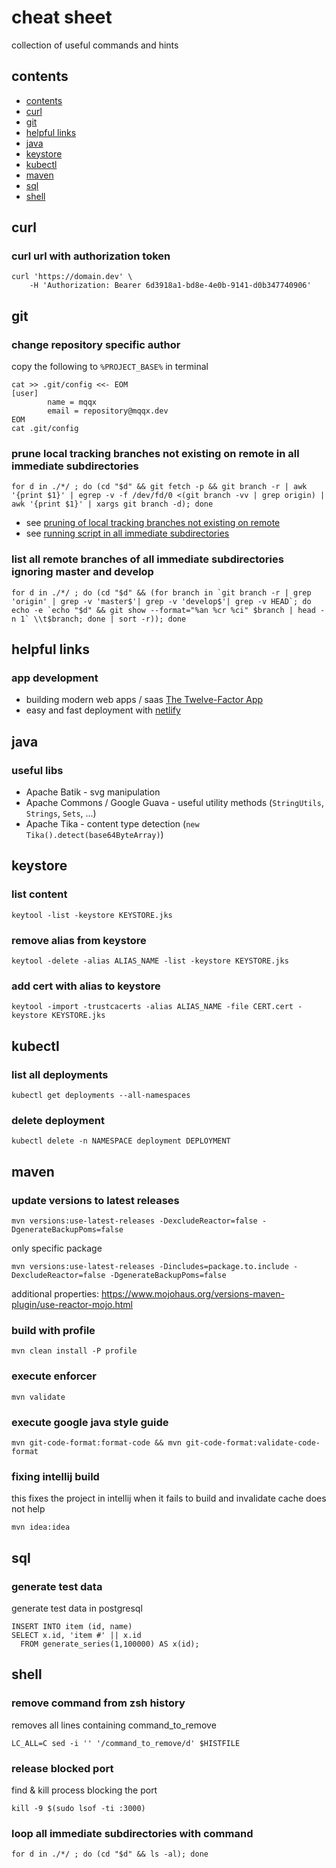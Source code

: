 # cheat sheet

collection of useful commands and hints

## contents

- [contents](#contents)
- [curl](#curl)
- [git](#git)
- [helpful links](#helpful-links)
- [java](#java)
- [keystore](#keystore)
- [kubectl](#kubectl)
- [maven](#maven)
- [sql](#sql)
- [shell](#shell)

## curl

### curl url with authorization token

    curl 'https://domain.dev' \
        -H 'Authorization: Bearer 6d3918a1-bd8e-4e0b-9141-d0b347740906'

## git

### change repository specific author

copy the following to `%PROJECT_BASE%` in terminal
    
    cat >> .git/config <<- EOM
    [user]
            name = mqqx
            email = repository@mqqx.dev
    EOM
    cat .git/config

### prune local tracking branches not existing on remote in all immediate subdirectories

    for d in ./*/ ; do (cd "$d" && git fetch -p && git branch -r | awk '{print $1}' | egrep -v -f /dev/fd/0 <(git branch -vv | grep origin) | awk '{print $1}' | xargs git branch -d); done  

* see [pruning of local tracking branches not existing on remote](https://stackoverflow.com/a/17029936/3012347)
* see [running script in all immediate subdirectories](https://stackoverflow.com/a/41553472/3012347)

### list all remote branches of all immediate subdirectories ignoring master and develop

    for d in ./*/ ; do (cd "$d" && (for branch in `git branch -r | grep 'origin' | grep -v 'master$'| grep -v 'develop$'| grep -v HEAD`; do echo -e `echo "$d" && git show --format="%an %cr %ci" $branch | head -n 1` \\t$branch; done | sort -r)); done


## helpful links

### app development

* building modern web apps / saas [The Twelve-Factor App](https://12factor.net)
* easy and fast deployment with [netlify](https://www.netlify.com/)

## java

### useful libs

* Apache Batik - svg manipulation
* Apache Commons / Google Guava - useful utility methods (`StringUtils`, `Strings`, `Sets`, ...)
* Apache Tika - content type detection (`new Tika().detect(base64ByteArray)`)

## keystore

### list content

    keytool -list -keystore KEYSTORE.jks
    
### remove alias from keystore

    keytool -delete -alias ALIAS_NAME -list -keystore KEYSTORE.jks
    
### add cert with alias to keystore

    keytool -import -trustcacerts -alias ALIAS_NAME -file CERT.cert -keystore KEYSTORE.jks
    
## kubectl

### list all deployments

    kubectl get deployments --all-namespaces
    
### delete deployment
    
    kubectl delete -n NAMESPACE deployment DEPLOYMENT

## maven

### update versions to latest releases 

    mvn versions:use-latest-releases -DexcludeReactor=false -DgenerateBackupPoms=false

only specific package

    mvn versions:use-latest-releases -Dincludes=package.to.include -DexcludeReactor=false -DgenerateBackupPoms=false

additional properties: https://www.mojohaus.org/versions-maven-plugin/use-reactor-mojo.html

### build with profile

    mvn clean install -P profile

### execute enforcer

    mvn validate

### execute google java style guide

    mvn git-code-format:format-code && mvn git-code-format:validate-code-format

### fixing intellij build

this fixes the project in intellij when it fails to build and invalidate cache does not help

    mvn idea:idea

## sql

### generate test data

generate test data in postgresql

    INSERT INTO item (id, name)
    SELECT x.id, 'item #' || x.id
      FROM generate_series(1,100000) AS x(id);

## shell

### remove command from zsh history

removes all lines containing command_to_remove

    LC_ALL=C sed -i '' '/command_to_remove/d' $HISTFILE

### release blocked port

find & kill process blocking the port

    kill -9 $(sudo lsof -ti :3000)

### loop all immediate subdirectories with command

    for d in ./*/ ; do (cd "$d" && ls -al); done